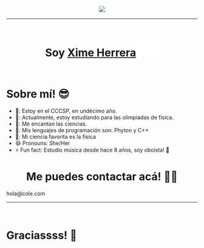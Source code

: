 <p align="center">
  <img src="https://miro.medium.com/max/2048/1*OohqW5DGh9CQS4hLY5FXzA.png" height="230"/>
</p>
<hr>
<h1 align="center">Soy <a href="https://github.com/ximee08">Xime Herrera<a><img src="https://github.com/Kathryn-Jie/Kathryn-Jie/blob/main/wave.gif" width="60px"/></h1>
<Br>
<h1>Sobre mí! 😎</h1>

- 🏫: Estoy en el CCCSP, en undécimo año. 
- 🔭: Actualmente, estoy estudiando para las olimpiadas de física. 
- 🌱: Me encantan las ciencias. 
- 🤔: Mis lenguajes de programación son: Phyton y C++
- 💬: Mi ciencia favorita es la física 
- 😄  Pronouns: She/Her
- ⚡  Fun fact: Estudio música desde hace 8 años, soy oboista! 🎹
  

<h1 align="center">Me puedes contactar acá! 🤸‍♂</h1>
hola@cole.com

  

  
  
<Br>
<hr>
<Br>
<h1>Graciassss! 🤵 </h1>
<Br>

